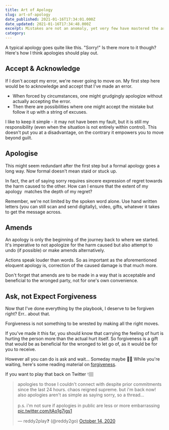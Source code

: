 ```yaml
---
title: Art of Apology
slug: art-of-apology
date_published: 2021-01-16T17:34:01.000Z
date_updated: 2021-01-16T17:34:48.000Z
excerpt: Mistakes are not an anomaly, yet very few have mastered the art of apology. Seeking forgiveness demands more than just a "sorry!"
category: 
---
```

A typical apology goes quite like this. "Sorry!" Is there more to it though?
Here's how I think apologies should play out.

## Accept & Acknowledge

If I don't accept my error, we're never going to move on. My first step here would be to acknowledge and accept that I've made an error.

- When forced by circumstances, one might grudgingly apologize without actually accepting the error.
- Then there are possibilities where one might accept the mistake but follow it up with a string of excuses.

I like to keep it simple - it may not have been my fault, but it is still my responsibility (even when the situation is not entirely within control). This doesn't put you at a disadvantage, on the contrary it empowers you to move beyond guilt.

## Apologise

This might seem redundant after the first step but a formal apology goes a long way. Now formal doesn't mean staid or stuck up.

In fact, the art of saying sorry requires sincere expression of regret towards the harm caused to the other. How can I ensure that the extent of my apology  matches the depth of my regret?

Remember, we're not limited by the spoken word alone. Use hand written letters (you can still scan and send digitally), video, gifts, whatever it takes to get the message across.

## Amends

An apology is only the beginning of the journey back to where we started. It's imperative to not apologize for the harm caused but also attempt to undo (if possible) or make amends alternatively.

Actions speak louder than words. So as important as the aforementioned eloquent apology is, correction of the caused damage is that much more.

Don't forget that amends are to be made in a way that is acceptable and beneficial to the wronged party, not for one's own convenience.

## Ask, not Expect Forgiveness

Now that I've done everything by the playbook, I deserve to be forgiven right? Err.. about that.

Forgiveness is not something to be wrested by making all the right moves.

If you've made it this far, you should know that carrying the feeling of hurt is hurting the person more than the actual hurt itself. So forgiveness is a gift that would be as beneficial for the wronged to let go of, as it would be for you to receive.

However all you can do is ask and wait... Someday maybe 🤞🏽 While you're waiting, here's some reading material on [forgiveness](https://playtime.reddy2go.com/p/fun-and-forgiveness).

If you want to play that back on Twitter 👇🏽
<blockquote class="twitter-tweet" data-theme="dark"><p lang="en" dir="ltr">apologies to those I couldn&#39;t connect with despite prior commitments since the last 24 hours. chaos reigned supreme. but i&#39;m back now! also apologies aren&#39;t as simple as saying sorry, so a thread...<br><br>p.s. i&#39;m not sure if apologies in public are less or more embarrassing <a href="https://t.co/tAo1g7igs1">pic.twitter.com/tAo1g7igs1</a></p>&mdash; reddy2play❓ (@reddy2go) <a href="https://twitter.com/reddy2go/status/1316385067040559104?ref_src=twsrc%5Etfw">October 14, 2020</a></blockquote> <script async src="https://platform.twitter.com/widgets.js" charset="utf-8"></script>